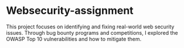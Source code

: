 # Websecurity-assignment
This project focuses on identifying and fixing real-world web security issues.  Through bug bounty programs and competitions, I explored the OWASP Top 10 vulnerabilities and how to mitigate them.
